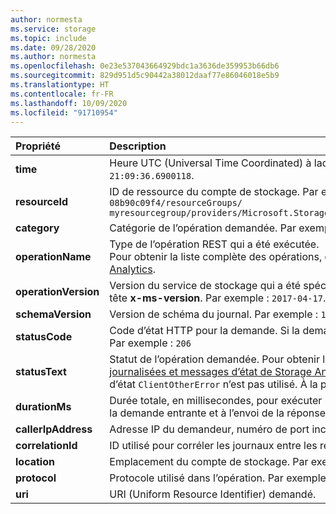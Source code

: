 ```yaml
---
author: normesta
ms.service: storage
ms.topic: include
ms.date: 09/28/2020
ms.author: normesta
ms.openlocfilehash: 0e23e537043664929bdc1a3636de359953b66db6
ms.sourcegitcommit: 829d951d5c90442a38012daaf77e86046018e5b9
ms.translationtype: HT
ms.contentlocale: fr-FR
ms.lasthandoff: 10/09/2020
ms.locfileid: "91710954"
---
```

| Propriété | Description |
|:--- |:---|
|**time** | Heure UTC (Universal Time Coordinated) à laquelle la demande a été reçue par le stockage. Par exemple : `2018/11/08 21:09:36.6900118`.|
|**resourceId** | ID de ressource du compte de stockage. Par exemple : `/subscriptions/208841be-a4v3-4234-9450-08b90c09f4/resourceGroups/`<br>`myresourcegroup/providers/Microsoft.Storage/storageAccounts/mystorageaccount/storageAccounts/blobServices/default`|
|**category** | Catégorie de l’opération demandée. Par exemple : `StorageRead`, `StorageWrite` ou `StorageDelete`.|
|**operationName** | Type de l’opération REST qui a été exécutée. <br> Pour obtenir la liste complète des opérations, consultez la rubrique [Opérations journalisées et messages d’état de Storage Analytics](https://docs.microsoft.com/rest/api/storageservices/storage-analytics-logged-operations-and-status-messages). |
|**operationVersion** | Version du service de stockage qui a été spécifiée lorsque la demande a été effectuée. Elle équivaut à la valeur de l’en-tête **x-ms-version**. Par exemple : `2017-04-17`.|
|**schemaVersion** | Version de schéma du journal. Par exemple : `1.0`.|
|**statusCode** | Code d’état HTTP pour la demande. Si la demande est interrompue, cette valeur peut être définie sur `Unknown`. <br> Par exemple : `206` |
|**statusText** | Statut de l’opération demandée.  Pour obtenir la liste complète des messages d’état, consultez la rubrique [Opérations journalisées et messages d’état de Storage Analytics](https://docs.microsoft.com/rest/api/storageservices/storage-analytics-logged-operations-and-status-messages). Dans la version 2017-04-17 et les versions ultérieures, le message d’état `ClientOtherError` n’est pas utilisé. À la place, ce champ contient un code d’erreur. Par exemple : `SASSuccess`  |
|**durationMs** | Durée totale, en millisecondes, pour exécuter l’opération demandée. Cette valeur inclut le temps nécessaire à la lecture de la demande entrante et à l’envoi de la réponse au demandeur. Par exemple : `12`.|
|**callerIpAddress** | Adresse IP du demandeur, numéro de port inclus. Par exemple : `192.100.0.102:4362`. |
|**correlationId** | ID utilisé pour corréler les journaux entre les ressources. Par exemple : `b99ba45e-a01e-0042-4ea6-772bbb000000`. |
|**location** | Emplacement du compte de stockage. Par exemple : `North Europe`. |
|**protocol**|Protocole utilisé dans l’opération. Par exemple : `HTTP`, `HTTPS`, `SMB` ou `NFS`|
| **uri** | URI (Uniform Resource Identifier) demandé. |